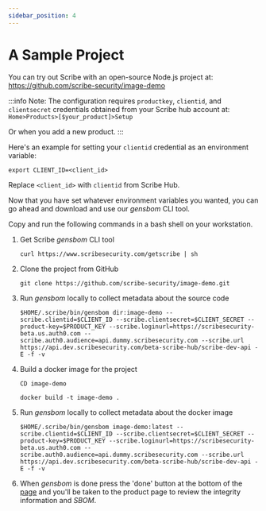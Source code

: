 ```yaml
---
sidebar_position: 4
---
```


# A Sample Project

You can try out Scribe with an open-source Node.js project at:  
https://github.com/scribe-security/image-demo

:::info Note:
The configuration requires `productkey`, `clientid`, and `clientsecret` credentials obtained from your Scribe hub account at: `Home>Products>[$your_product]>Setup`

Or when you add a new product.
:::

Here's an example for setting your `clientid` credential as an environment variable:
```
export CLIENT_ID=<client_id>
```
Replace `<client_id>` with `clientid` from Scribe Hub.

Now that you have set whatever environment variables you wanted, you can go ahead and download and use our *gensbom* CLI tool.

Copy and run the following commands in a bash shell on your workstation.
 
1. Get Scribe *gensbom* CLI tool

    ```curl https://www.scribesecurity.com/getscribe | sh```
 
2. Clone the project from GitHub

    ```git clone https://github.com/scribe-security/image-demo.git```

3. Run *gensbom* locally to collect metadata about the source code

    ```$HOME/.scribe/bin/gensbom dir:image-demo --scribe.clientid=$CLIENT_ID --scribe.clientsecret=$CLIENT_SECRET --product-key=$PRODUCT_KEY --scribe.loginurl=https://scribesecurity-beta.us.auth0.com --scribe.auth0.audience=api.dummy.scribesecurity.com --scribe.url https://api.dev.scribesecurity.com/beta-scribe-hub/scribe-dev-api -E -f -v```

4. Build a docker image for the project

    ```CD image-demo```

    ```docker build -t image-demo .```

5. Run *gensbom* locally to collect metadata about the docker image

    ```$HOME/.scribe/bin/gensbom image-demo:latest --scribe.clientid=$CLIENT_ID --scribe.clientsecret=$CLIENT_SECRET --product-key=$PRODUCT_KEY --scribe.loginurl=https://scribesecurity-beta.us.auth0.com --scribe.auth0.audience=api.dummy.scribesecurity.com --scribe.url https://api.dev.scribesecurity.com/beta-scribe-hub/scribe-dev-api -E -f -v```

6. When *gensbom* is done press the 'done' button at the bottom of the <a href='https://beta.hub.scribesecurity.com'>page</a> and you'll be taken to the product page to review the integrity information and *SBOM*.
